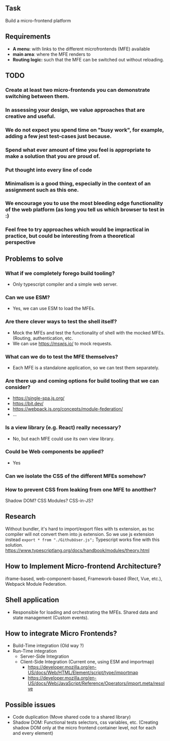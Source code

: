 ## Task
Build a micro-frontend platform

## Requirements
- **A menu**: with links to the different microfrontends (MFE) available
- **main area**: where the MFE renders to
- **Routing logic:** such that the MFE can be switched out without reloading.

## TODO
### Create at least two micro-frontends you can demonstrate switching between them.
### In assessing your design, we value approaches that are creative and useful.
### We do not expect you spend time on "busy work", for example, adding a few jest test-cases just because.
### Spend what ever amount of time you feel is appropriate to make a solution that you are proud of.
### Put thought into every line of code
### Minimalism is a good thing, especially in the context of an assignment such as this one.
### We encourage you to use the most bleeding edge functionality of the web platform (as long you tell us which browser to test in :)
### Feel free to try approaches which would be impractical in practice, but could be interesting from a theoretical perspective

## Problems to solve
### What if we completely forego build tooling?
- Only typescript compiler and a simple web server.

### Can we use ESM?
- Yes, we can use ESM to load the MFEs.

### Are there clever ways to test the shell itself?
- Mock the MFEs and test the functionality of shell with the mocked MFEs. (Routing, authentication, etc.
- We can use https://mswjs.io/ to mock requests.

### What can we do to test the MFE themselves?
- Each MFE is a standalone application, so we can test them separately.

### Are there up and coming options for build tooling that we can consider?
- https://single-spa.js.org/
- https://bit.dev/
- https://webpack.js.org/concepts/module-federation/
- ...

### Is a view library (e.g. React) really necessary?
- No, but each MFE could use its own view library.

### Could be Web components be applied?
- Yes

### Can we isolate the CSS of the different MFEs somehow?
### How to prevent CSS from leaking from one MFE to anotther?
Shadow DOM? CSS Modules? CSS-in-JS?


## Research
Without bundler, it's hard to import/export files with ts extension, as tsc compiler will not convert them into js extension.
So we use js extension instead `export * from "./GithubUser.js";` Typescript works fine with this solution.
https://www.typescriptlang.org/docs/handbook/modules/theory.html

## How to Implement Micro-frontend Architecture?
iframe-based, web-component-based, Framework-based (Rect, Vue, etc.), Webpack Module Federation.

## Shell application
- Responsible for loading and orchestrating the MFEs. Shared data and state management (Custom events).

## How to integrate Micro Frontends?
- Build-Time integration (Old way ?)
- Run-Time integration
  - Server-Side Integration
  - Client-Side Integration (Current one, using ESM and importmap) 
    - https://developer.mozilla.org/en-US/docs/Web/HTML/Element/script/type/importmap
    - https://developer.mozilla.org/en-US/docs/Web/JavaScript/Reference/Operators/import.meta/resolve

## Possible issues
- Code duplication (Move shared code to a shared library)
- Shadow DOM: Functional tests selectors, css variables, etc. (Creating shadow DOM only at the micro frontend container level, not for each and every element)
